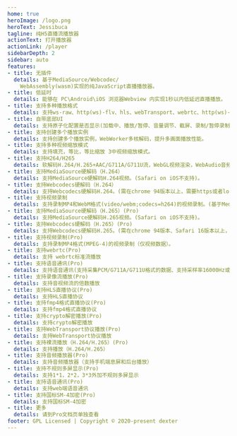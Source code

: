 ```yaml
---
home: true
heroImage: /logo.png
heroText: Jessibuca
tagline: 纯H5直播流播放器
actionText: 打开播放器
actionLink: /player
sidebarDepth: 2
sidebar: auto
features:
- title: 无插件
  details: 基于MediaSource/Webcodec/
    WebAssembly(wasm)实现的纯JavaScript直播播放器。
- title: 低延时
  details: 能够在 PC\Android\iOS 浏览器Webview 内实现1秒以内低延迟直播播放。
- title: 支持多种播放格式
  details: 支持ws-raw、http(ws)-flv、hls、webTransport、webrtc、http(ws)-fmp4、http(ws)-h264、http(ws)-h265多种播放格式。
- title: 自带底部UI
  details: 支持原子化配置是否显示(加载中、播放/暂停、音量调节、截屏、录制/暂停录制、全屏/取消全屏、流量显示)。
- title: 支持创建多个播放实例
  details: 支持创建多个播放实例，WebWorker多核解码，提升多画面播放性能。
- title: 支持多种视频缩放模式
  details: 支持填充，等比，等比缩放 3中视频缩放模式。
- title: 支持H264/H265
  details: 软解码H.264/H.265+AAC/G711A/G711U流，WebGL视频渲染，WebAudio音频播放。
- title: 支持MediaSource硬解码（H.264）
  details: 支持MediaSource硬解码H.264视频。(Safari on iOS不支持)。
- title: 支持Webcodecs硬解码（H.264）
  details: 支持Webcodecs硬解码H.264。(需在chrome 94版本以上，需要https或者localhost环境),支持在WebWorker中硬解码。
- title: 支持视频录制
  details: 支持录制MP4和WebM格式(video/webm;codecs=h264)的视频录制。(基于MediaRecorder),(MP4格式支持在IOS VLC播放器显示时长播放，Android VLC播放器无法显示时长播放，PC VLC播放器可以播放)。
- title: 支持MediaSource硬解码（H.265）(Pro)
  details: 支持MediaSource硬解码H.265视频。(Safari on iOS不支持)。
- title: 支持Webcodecs硬解码（H.265）(Pro)
  details: 支持Webcodecs硬解码H.265。(需在chrome 94版本、Safari 16版本以上，需要https或者localhost环境)。
- title: 支持视频录制(Pro)
  details: 支持录制MP4格式(MPEG-4)的视频录制（仅视频数据）。
- title: 支持webrtc(Pro)
  details: 支持 webrtc标准流播放
- title: 支持语音通讯(Pro)
  details: 支持语音通讯(支持采集PCM/G711A/G711U格式的数据、支持采样率16000Hz或8000Hz，采样精度32bits或者16bits，支持单通道或双通道)
- title: 支持录像流播放(Pro)
  details: 支持音视频流的倍数播放
- title: 支持HLS直播协议(Pro)
  details: 支持HLS直播协议
- title: 支持fmp4格式直播协议(Pro)
  details: 支持fmp4格式直播协议
- title: 支持crypto解密播放(Pro)
  details: 支持crypto解密播放
- title: 支持WebTransport协议播放(Pro)
  details: 支持WebTransport协议播放
- title: 支持裸流播放（H.264/H.265）(Pro)
  details: 支持播放（H.264/H.265）
- title: 支持音频播放器(Pro)
  details: 支持音频播放器（支持手机端息屏和后台播放）
- title: 支持不规则多屏显示(Pro)
  details: 支持1*1，2*2，3*3外加不规则多屏显示
- title: 支持语音通讯(Pro)
  details: 支持web端语音通讯
- title: 支持国标SM-4加密(Pro)
  details: 支持国标SM-4加密
- title: 更多
  details: 请到Pro文档页单独查看
footer: GPL Licensed | Copyright © 2020-present dexter
---
```

